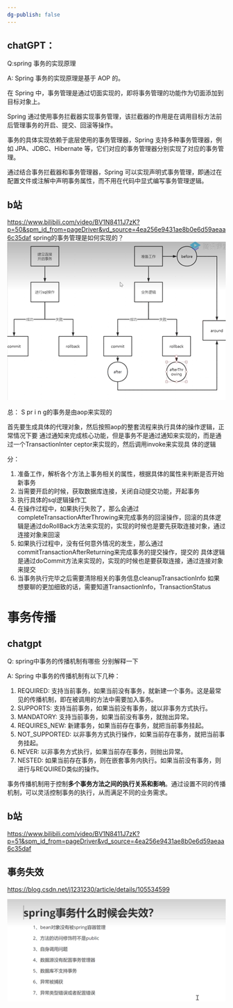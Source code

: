 ```yaml
---
dg-publish: false
---
```

## chatGPT：
Q:spring 事务的实现原理

A: Spring 事务的实现原理是基于 AOP 的。

在 Spring 中，事务管理是通过切面实现的，即将事务管理的功能作为切面添加到目标对象上。

Spring 通过使用事务拦截器实现事务管理，该拦截器的作用是在调用目标方法前后管理事务的开启、提交、回滚等操作。

事务的具体实现依赖于底层使用的事务管理器，Spring 支持多种事务管理器，例如 JPA、JDBC、Hibernate 等，它们对应的事务管理器分别实现了对应的事务管理。

通过结合事务拦截器和事务管理器，Spring 可以实现声明式事务管理，即通过在配置文件或注解中声明事务属性，而不用在代码中显式编写事务管理逻辑。

## b站
https://www.bilibili.com/video/BV1N8411J7zK?p=50&spm_id_from=pageDriver&vd_source=4ea256e9431ae8b0e6d59aeaa6c35daf
spring的事务管理是如何实现的？
![](assets/spring-事务.png)


总：
S pr i n g的事务是由aop来实现的

首先要生成具体的代理对象，然后按照aop的整套流程来执行具体的操作逻辑，正常情况下要 通过通知来完成核心功能，但是事务不是通过通知来实现的，而是通过一个TransactionInter ceptor来实现的，然后调用invoke来实现具 体的逻辑 

分：
1. 准备工作，解析各个方法上事务相关的属性，根据具体的属性来判断是否开始新事务 
2. 当需要开启的时候，获取数据库连接，关闭自动提交功能，开起事务 
3. 执行具体的sql逻辑操作工
4. 在操作过程中，如果执行失败了，那么会通过completeTransactionAfterThrowing来完成事务的回滚操作，回滚的具体逻 辑是通过doRollBack方法来实现的，实现的时候也是要先获取连接对象，通过连接对象来回滚 
5. 如果执行过程中，没有任何意外情况的发生，那么通过commitTransactionAfterReturning来完成事务的提交操作，提交的 具体逻辑是通过doCommit方法来实现的，实现的时候也是要获取连接，通过连接对象来提交 
6. 当事务执行完毕之后需要清除相关的事务信息cleanupTransactionInfo 如果想要聊的更加细致的话，需要知道TransactionInfo，TransactionStatus

# 事务传播
## chatgpt
Q: spring中事务的传播机制有哪些 分别解释一下

A: Spring 中事务的传播机制有以下几种：

1.  REQUIRED: 支持当前事务，如果当前没有事务，就新建一个事务。这是最常见的传播机制，即在被调用的方法中需要加入事务。
2.  SUPPORTS: 支持当前事务，如果当前没有事务，就以非事务方式执行。
3.  MANDATORY: 支持当前事务，如果当前没有事务，就抛出异常。
4.  REQUIRES_NEW: 新建事务，如果当前存在事务，就把当前事务挂起。
5.  NOT_SUPPORTED: 以非事务方式执行操作，如果当前存在事务，就把当前事务挂起。
6.  NEVER: 以非事务方式执行，如果当前存在事务，则抛出异常。
7.  NESTED: 如果当前存在事务，则在嵌套事务内执行。如果当前没有事务，则进行与REQUIRED类似的操作。

事务传播机制用于控制**多个事务方法之间的执行关系和影响**。通过设置不同的传播机制，可以灵活控制事务的执行，从而满足不同的业务需求。

## b站
https://www.bilibili.com/video/BV1N8411J7zK?p=51&spm_id_from=pageDriver&vd_source=4ea256e9431ae8b0e6d59aeaa6c35daf

## 事务失效

https://blog.csdn.net/j1231230/article/details/105534599

![](assets/spring事务失效.png)